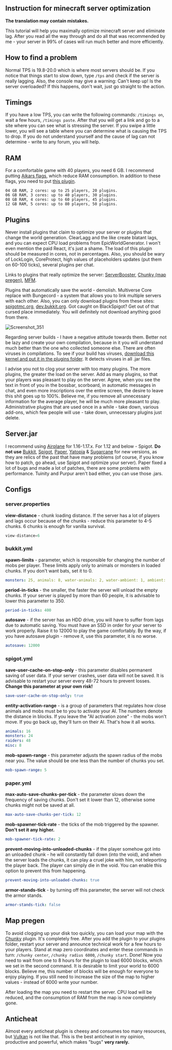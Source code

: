 ## Instruction for minecraft server optimization

**The translation may contain mistakes.**

This tutorial will help you maximally optimize minecraft server and eliminate lag. After you read all the way through and do all that was recommended by me - your server in 99% of cases will run much better and more efficiently.

## How to find a problem

Normal TPS is 19.8-20.0 which is where most servers should be. If you notice that things start to slow down, type `/tps` and check if the server is really lagging. Also, the console may give a warning: Can't keep up! Is the server overloaded? If this happens, don't wait, just go straight to the action.

## Timings

If you have a low TPS, you can write the following commands: `/timings on`, wait a few hours, `/timings paste`. After that you will get a link and go to a site where you can see what is stressing the server. If you swipe a little lower, you will see a table where you can determine what is causing the TPS to drop. If you do not understand yourself and the cause of lag can not determine - write to any forum, you will help.

## RAM

For a comfortable game with 40 players, you need 6 GB. I recommend putting [Aikars flags](https://aikar.co/2018/07/02/tuning-the-jvm-g1gc-garbage-collector-flags-for-minecraft/), which reduce RAM consumption. In addition to these flags, you need to put [this plugin](https://www.spigotmc.org/resources/garbage-collector.26902/).

```
04 GB RAM, 2 cores: up to 25 players, 20 plugins.
06 GB RAM, 3 cores: up to 40 players, 30 plugins.
08 GB RAM, 4 cores: up to 60 players, 45 plugins.
12 GB RAM, 5 cores: up to 80 players, 50 plugins.
```

## Plugins

Never install plugins that claim to optimize your server or plugins that change the world generation. ClearLagg and the like create blatant lags, and you can expect CPU load problems from EpicWorldGenerator. I won't even mention the paid React, it's just a shame. The load of this plugin should be measured in cores, not in percentages. Also, you should be wary of LockLogin, CoreProtect, high values of placeholders updates (put them on 60-100 ticks), several plugins per chat.

Links to plugins that really optimize the server: [ServerBooster](https://www.spigotmc.org/resources/%E2%9C%85must-have%E2%9C%85-serverbooster-%E2%9A%A1optimize-your-server-anti-lag-fps-boost-multilanguage%E2%9A%A1.72184/), [Chunky (map pregen)](https://www.spigotmc.org/resources/chunky.81534/), [MFM](https://www.spigotmc.org/resources/mob-farm-manager-supports-1-7-10-up-to-1-17-hopper-support.15127/).

Plugins that automatically save the world - demolish. Multiverse Core replace with Bungecord - a system that allows you to link multiple servers with each other. Also, you can only download plugins from these sites: [spigotmc.org](https://www.spigotmc.org/), [dev.bukkit.org](https://dev.bukkit.org/). Got caught on BlackSpigot? Get out of that cursed place immediately. You will definitely not download anything good from there.

![Screenshot_351](https://user-images.githubusercontent.com/74359983/123166286-eac96600-d47d-11eb-99a3-0ee7f00e96f2.png)

Regarding server builds - I have a negative attitude towards them. Better not be lazy and create your own compilation, because in it you will understand much better than the one who collected someone else. There are often viruses in compilations. To see if your build has viruses, [download this kernel and put it in the plugins folder](https://www.spigotmc.org/resources/spigot-anti-malware-detects-over-300-malicious-plugins.64982/). It detects viruses in all .jar files.

I advise you not to clog your server with too many plugins. The more plugins, the greater the load on the server. Add as many plugins, so that your players was pleasant to play on the server. Agree, when you see the text in front of you in the bossbar, scorboard, in automatic messages in chat, and even more inscriptions over the entire screen, the desire to leave this shit goes up to 100%. Believe me, if you remove all unnecessary information for the average player, he will be much more pleasant to play. Administrative plugins that are used once in a while - take down, various add-ons, which few people will use - take down, unnecessary plugins just delete.

## Server.jar

I recommend using [Airplane](https://github.com/TECHNOVE/Airplane) for 1.16-1.17.x. For 1.12 and below - Spigot. **Do not use** [Bukkit](https://getbukkit.org/), [Spigot](https://getbukkit.org/), [Paper](https://papermc.io/downloads), [Yatopia](https://github.com/YatopiaMC) & [Sugarcane](https://github.com/SugarcaneMC/Sugarcane) for new versions, as they are relics of the past that have many problems (of course, if you know how to patch, go ahead, use Spigot and optimize your server). Paper fixed a lot of bugs and made a lot of patches, there are some problems with performance. Tuinity and Purpur aren't bad either, you can use those .jars.

## Configs

### server.properties

**view-distance** - chunk loading distance. If the server has a lot of players and lags occur because of the chunks - reduce this parameter to 4-5 chunks. 6 chunks is enough for vanilla survival.

````java
view-distance=6
````

### bukkit.yml
**spawn-limits** - parameter, which is responsible for changing the number of mobs per player. These limits apply only to animals or monsters in loaded chunks. If you don't want bats, set it to 0.

````yaml
monsters: 25, animals: 8, water-animals: 2, water-ambient: 1, ambient: 1
````

**period-in-ticks** - the smaller, the faster the server will unload the empty chunks. If your server is played by more than 60 people, it is advisable to lower this parameter to 350.

````yaml
period-in-ticks: 400
````

**autosave** - if the server has an HDD drive, you will have to suffer from lags due to automatic saving. You must have an SSD in order for your server to work properly. Raise it to 12000 to play the game comfortably. By the way, if you have autosave plugin - remove it, use this parameter, it is no worse.

````yaml
autosave: 12000
````

### spigot.yml
**save-user-cache-on-stop-only** - this parameter disables permanent saving of user data. If your server crashes, user data will not be saved. It is advisable to restart your server every 48-72 hours to prevent losses. **Change this parameter at your own risk!**

````yaml
save-user-cache-on-stop-only: true
````

**entity-activation-range** - is a group of parameters that regulates how close animals and mobs must be to you to activate your AI. The numbers denote the distance in blocks. If you leave the "AI activation zone" - the mobs won't move. If you go back up, they'll turn on their AI. That's how it all works.

````yaml
animals: 16
monsters: 24
raiders: 48
misc: 8
````

**mob-spawn-range** - this parameter adjusts the spawn radius of the mobs near you. The value should be one less than the number of chunks you set.

````yaml
mob-spawn-range: 5
````

### paper.yml

**max-auto-save-chunks-per-tick** - the parameter slows down the frequency of saving chunks. Don't set it lower than 12, otherwise some chunks might not be saved at all.

````yaml
max-auto-save-chunks-per-tick: 12
````

**mob-spawner-tick-rate** - the ticks of the mob triggered by the spawner. **Don't set it any higher.**

````yaml
mob-spawner-tick-rate: 2
````

**prevent-moving-into-unloaded-chunks** - if the player somehow got into an unloaded chunk - he will constantly fall down (into the void), and when the server loads the chunks, it can play a cruel joke with him, not teleporting the player back. The player can simply die in the void. You can enable this option to prevent this from happening.

````yaml
prevent-moving-into-unloaded-chunks: true
````

**armor-stands-tick** - by turning off this parameter, the server will not check the armor stands.

````yaml
armor-stands-tick: false
````

## Map pregen

To avoid clogging up your disk too quickly, you can load your map with the [Chunky](https://www.spigotmc.org/resources/chunky.81534/) plugin. It's completely free. After you add the plugin to your plugins folder, restart your server and announce technical work for a few hours to your players. Stand at map zero coordinates and enter these commands in turn: `/chunky center`, `/chunky radius 6000`, `/chunky start`. Done! Now you need to wait from one to 8 hours for the plugin to load 6000 blocks, which we set in the second command. It is desirable to limit your world to 6000 blocks. Believe me, this number of blocks will be enough for everyone to enjoy playing. If you still need to increase the size of the map to higher values - instead of 6000 write your number.

After loading the map you need to restart the server. CPU load will be reduced, and the consumption of RAM from the map is now completely gone.

## Anticheat

Almost every anticheat plugin is cheesy and consumes too many resources, but [Vulkan](https://www.spigotmc.org/resources/vulcan-advanced-cheat-detection-1-7-1-16-5.83626/) is not like that. This is the best anticheat in my opinion, productive and powerful, which makes "bugs" **very rarely.**
